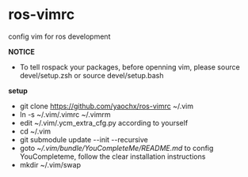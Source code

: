# ros-vimrc
config vim for ros development

**NOTICE**
* To tell rospack your packages, before openning vim, please source devel/setup.zsh or source devel/setup.bash 

**setup**
* git clone https://github.com/yaochx/ros-vimrc ~/.vim
* ln -s ~/.vim/.vimrc ~/.vimrm
* edit ~/.vim/.ycm_extra_cfg.py according to yourself
* cd ~/.vim
* git submodule update --init --recursive
* goto *~/.vim/bundle/YouCompleteMe/README.md* to config YouCompleteme, follow the clear installation instructions
* mkdir ~/.vim/swap

